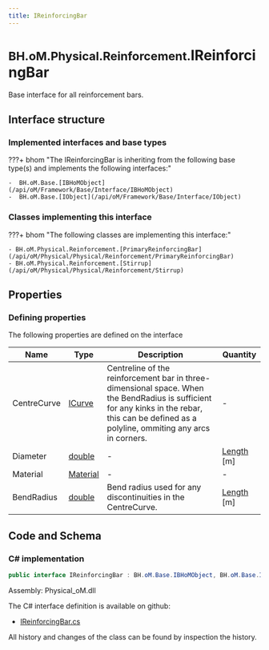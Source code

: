 ```yaml
---
title: IReinforcingBar
---
```


# <small>BH.oM.Physical.Reinforcement.</small>**IReinforcingBar**

Base interface for all reinforcement bars.

## Interface structure

### Implemented interfaces and base types

???+ bhom "The IReinforcingBar is inheriting from the following base type(s) and implements the following interfaces:"

    -  BH.oM.Base.[IBHoMObject](/api/oM/Framework/Base/Interface/IBHoMObject)
    -  BH.oM.Base.[IObject](/api/oM/Framework/Base/Interface/IObject)


### Classes implementing this interface

???+ bhom "The following classes are implementing this interface:"

    - BH.oM.Physical.Reinforcement.[PrimaryReinforcingBar](/api/oM/Physical/Physical/Reinforcement/PrimaryReinforcingBar)
    - BH.oM.Physical.Reinforcement.[Stirrup](/api/oM/Physical/Physical/Reinforcement/Stirrup)


## Properties



### Defining properties

The following properties are defined on the interface

| Name             | Type             | Description      | Quantity         |
|------------------|------------------|------------------|------------------|
| CentreCurve | [ICurve](/api/oM/Dimensional/Geometry/Curve/ICurve) | Centreline of the reinforcement bar in three-dimensional space. When the BendRadius is sufficient for any kinks in the rebar, this can be defined as a polyline, ommiting any arcs in corners. | - |
| Diameter | [double](https://learn.microsoft.com/en-us/dotnet/api/System.Double?view=netstandard-2.0) | - | [Length](/api/oM/Dimensional/Quantities/Attributes/Length) [m] |
| Material | [Material](/api/oM/Physical/Physical/Materials/Material) | - | - |
| BendRadius | [double](https://learn.microsoft.com/en-us/dotnet/api/System.Double?view=netstandard-2.0) | Bend radius used for any discontinuities in the CentreCurve. | [Length](/api/oM/Dimensional/Quantities/Attributes/Length) [m] |


## Code and Schema

### C# implementation

``` C# title="C#"
public interface IReinforcingBar : BH.oM.Base.IBHoMObject, BH.oM.Base.IObject
```

Assembly: Physical_oM.dll

The C# interface definition is available on github:

- [IReinforcingBar.cs](https://github.com/BHoM/BHoM/blob/develop/Physical_oM/Reinforcement\IReinforcingBar.cs)

All history and changes of the class can be found by inspection the history.

